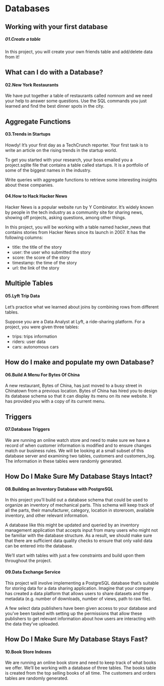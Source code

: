 # Databases

## Working with your first database 

##### 01.Create a table 

In this project, you will create your own friends table and add/delete data from it!

## What can I do with a Database?

#### 02.New York Restaurants

We have put together a table of restaurants called nomnom and we need your help to answer some questions. Use the SQL commands you just learned and find the best dinner spots in the city.

## Aggregate Functions

#### 03.Trends in Startups

Howdy! It’s your first day as a TechCrunch reporter. Your first task is to write an article on the rising trends in the startup world.

To get you started with your research, your boss emailed you a project.sqlite file that contains a table called startups. It is a portfolio of some of the biggest names in the industry.

Write queries with aggregate functions to retrieve some interesting insights about these companies.

#### 04.How to Hack Hacker News

Hacker News is a popular website run by Y Combinator. It’s widely known by people in the tech industry as a community site for sharing news, showing off projects, asking questions, among other things.

In this project, you will be working with a table named hacker_news that contains stories from Hacker News since its launch in 2007. It has the following columns:

+ title: the title of the story
+ user: the user who submitted the story
+ score: the score of the story
+ timestamp: the time of the story
+ url: the link of the story

## Multiple Tables

#### 05.Lyft Trip Data

Let’s practice what we learned about joins by combining rows from different tables.

Suppose you are a Data Analyst at Lyft, a ride-sharing platform. For a project, you were given three tables:

- trips: trips information
- riders: user data
- cars: autonomous cars

## How do I make and populate my own Database?

#### 06.Build A Menu For Bytes Of China

A new restaurant, Bytes of China, has just moved to a busy street in Chinatown from a previous location. Bytes of China has hired you to design its database schema so that it can display its menu on its new website. It has provided you with a copy of its current menu.

## Triggers

#### 07.Database Triggers

We are running an online watch store and need to make sure we have a record of when customer information is modified and to ensure changes match our business rules. We will be looking at a small subset of this database server and examining two tables, customers and customers_log. The information in these tables were randomly generated.

## How Do I Make Sure My Database Stays Intact?

#### 08.Building an Inventory Database with PostgreSQL

In this project you’ll build out a database schema that could be used to organize an inventory of mechanical parts. This schema will keep track of all the parts, their manufacturer, category, location in storeroom, available inventory, and other relevant information.

A database like this might be updated and queried by an inventory management application that accepts input from many users who might not be familiar with the database structure. As a result, we should make sure that there are sufficient data quality checks to ensure that only valid data can be entered into the database.

We’ll start with tables with just a few constraints and build upon them throughout the project.

#### 09.Data Exchange Service

This project will involve implementing a PostgreSQL database that’s suitable for storing data for a data sharing application. Imagine that your company has created a data platform that allows users to share datasets and the metadata (e.g. number of downloads, number of views, path to raw file).

A few select data publishers have been given access to your database and you’ve been tasked with setting up the permissions that allow these publishers to get relevant information about how users are interacting with the data they’ve uploaded.

## How Do I Make Sure My Database Stays Fast?

#### 10.Book Store Indexes

We are running an online book store and need to keep track of what books we offer. We’ll be working with a database of three tables. The books table is created from the top selling books of all time. The customers and orders tables are randomly generated.
